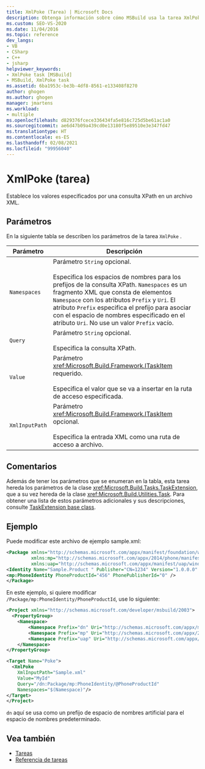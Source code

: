 ```yaml
---
title: XmlPoke (Tarea) | Microsoft Docs
description: Obtenga información sobre cómo MSBuild usa la tarea XmlPoke para establecer los valores especificados por una consulta XPath en un archivo XML.
ms.custom: SEO-VS-2020
ms.date: 11/04/2016
ms.topic: reference
dev_langs:
- VB
- CSharp
- C++
- jsharp
helpviewer_keywords:
- XmlPoke task [MSBuild]
- MSBuild, XmlPoke task
ms.assetid: 6ba1953c-be3b-4df8-8561-e133408f8270
author: ghogen
ms.author: ghogen
manager: jmartens
ms.workload:
- multiple
ms.openlocfilehash: d829376fcece336434fa5e816c725d5be61ac1a0
ms.sourcegitcommit: ae6d47b09a439cd0e13180f5e89510e3e347fd47
ms.translationtype: HT
ms.contentlocale: es-ES
ms.lasthandoff: 02/08/2021
ms.locfileid: "99956040"
---
```

# <a name="xmlpoke-task"></a>XmlPoke (tarea)

Establece los valores especificados por una consulta XPath en un archivo XML.

## <a name="parameters"></a>Parámetros

 En la siguiente tabla se describen los parámetros de la tarea `XmlPoke` .

|Parámetro|Descripción|
|---------------|-----------------|
|`Namespaces`|Parámetro `String` opcional.<br /><br /> Especifica los espacios de nombres para los prefijos de la consulta XPath. `Namespaces` es un fragmento XML que consta de elementos `Namespace` con los atributos `Prefix` y `Uri`. El atributo `Prefix` especifica el prefijo para asociar con el espacio de nombres especificado en el atributo `Uri`. No use un valor `Prefix` vacío.|
|`Query`|Parámetro `String` opcional.<br /><br /> Especifica la consulta XPath.|
|`Value`|Parámetro <xref:Microsoft.Build.Framework.ITaskItem> requerido.<br /><br /> Especifica el valor que se va a insertar en la ruta de acceso especificada.|
|`XmlInputPath`|Parámetro <xref:Microsoft.Build.Framework.ITaskItem> opcional.<br /><br /> Especifica la entrada XML como una ruta de acceso a archivo.|

## <a name="remarks"></a>Comentarios

 Además de tener los parámetros que se enumeran en la tabla, esta tarea hereda los parámetros de la clase <xref:Microsoft.Build.Tasks.TaskExtension>, que a su vez hereda de la clase <xref:Microsoft.Build.Utilities.Task>. Para obtener una lista de estos parámetros adicionales y sus descripciones, consulte [TaskExtension base class](../msbuild/taskextension-base-class.md).

## <a name="example"></a>Ejemplo

Puede modificar este archivo de ejemplo sample.xml:

```xml
<Package xmlns="http://schemas.microsoft.com/appx/manifest/foundation/windows10"
         xmlns:mp="http://schemas.microsoft.com/appx/2014/phone/manifest"
         xmlns:uap="http://schemas.microsoft.com/appx/manifest/uap/windows10" >
<Identity Name="Sample.Product " Publisher="CN=1234" Version="1.0.0.0" />
<mp:PhoneIdentity PhoneProductId="456" PhonePublisherId="0" />
</Package>
```

En este ejemplo, si quiere modificar `/Package/mp:PhoneIdentity/PhoneProductId`, use lo siguiente:

```xml
<Project xmlns="http://schemas.microsoft.com/developer/msbuild/2003">
  <PropertyGroup>
    <Namespace>
        <Namespace Prefix="dn" Uri="http://schemas.microsoft.com/appx/manifest/foundation/windows10" />
        <Namespace Prefix="mp" Uri="http://schemas.microsoft.com/appx/2014/phone/manifest" />
        <Namespace Prefix="uap" Uri="http://schemas.microsoft.com/appx/manifest/uap/windows10" />
    </Namespace>
</PropertyGroup>

<Target Name="Poke">
  <XmlPoke
    XmlInputPath="Sample.xml"
    Value="MyId"
    Query="/dn:Package/mp:PhoneIdentity/@PhoneProductId"
    Namespaces="$(Namespace)"/>
</Target>
</Project>
```

`dn` aquí se usa como un prefijo de espacio de nombres artificial para el espacio de nombres predeterminado.

## <a name="see-also"></a>Vea también

- [Tareas](../msbuild/msbuild-tasks.md)
- [Referencia de tareas](../msbuild/msbuild-task-reference.md)
